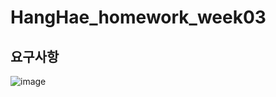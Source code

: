# HangHae_homework_week03

## 요구사항
![image](https://user-images.githubusercontent.com/98137166/181399483-cbec8b3d-f690-4f36-955b-061cd6028cbb.png)
